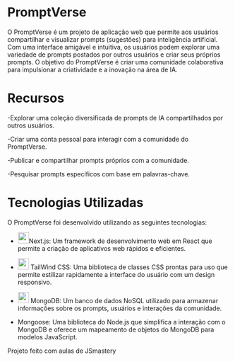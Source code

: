 # PromptVerse
O PromptVerse é um projeto de aplicação web que permite aos usuários compartilhar e visualizar prompts (sugestões) para inteligência artificial. Com uma interface amigável e intuitiva, os usuários podem explorar uma variedade de prompts postados por outros usuários e criar seus próprios prompts. O objetivo do PromptVerse é criar uma comunidade colaborativa para impulsionar a criatividade e a inovação na área de IA.

# Recursos
-Explorar uma coleção diversificada de prompts de IA compartilhados por outros usuários.

-Criar uma conta pessoal para interagir com a comunidade do PromptVerse.

-Publicar e compartilhar prompts próprios com a comunidade.

-Pesquisar prompts específicos com base em palavras-chave.


# Tecnologias Utilizadas

O PromptVerse foi desenvolvido utilizando as seguintes tecnologias:

- <img src="https://github.com/Teyzinho/PromptVerse/assets/103509649/7cf28afb-6e77-4e54-93bf-c1fe053402cb" width="25px" height="25px">Next.js: Um framework de desenvolvimento web em React que permite a criação de aplicativos web rápidos e eficientes.

- <img src="https://github.com/Teyzinho/PromptVerse/assets/103509649/98d4fd75-d337-4435-a131-16ce76ae9414" width="25px" height="25px"> TailWind CSS: Uma biblioteca de classes CSS prontas para uso que permite estilizar rapidamente a interface do usuário com um design responsivo.

- <img src="https://github.com/Teyzinho/PromptVerse/assets/103509649/6435d251-7ee9-4337-81ca-e94684687ac0" width="25px" height="25px"> MongoDB: Um banco de dados NoSQL utilizado para armazenar informações sobre os prompts, usuários e interações da comunidade.

- Mongoose: Uma biblioteca do Node.js que simplifica a interação com o MongoDB e oferece um mapeamento de objetos do MongoDB para modelos JavaScript.

Projeto feito com aulas de JSmastery
